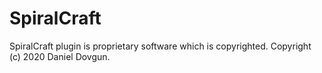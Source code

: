 # SpiralCraft

SpiralCraft plugin is proprietary software which is copyrighted.
Copyright (c) 2020 Daniel Dovgun.
